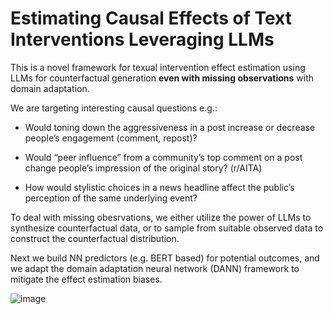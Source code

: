 # Estimating Causal Effects of Text Interventions Leveraging LLMs

This is a novel framework for texual intervention effect estimation using LLMs for counterfactual generation **even with missing observations** with domain adaptation.

We are targeting interesting causal questions e.g.:
  * Would toning down the aggressiveness in a post increase or decrease people’s engagement (comment, repost)?
  
  * Would “peer influence” from a community’s top comment on a post change people’s impression of the original story? (r/AITA)
  
  * How would stylistic choices in a news headline affect the public’s perception of the same underlying event?

To deal with missing obesrvations, we either utilize the power of LLMs to synthesize counterfactual data, or to sample from suitable observed data to construct the counterfactual distribution.

Next we build NN predictors (e.g. BERT based) for potential outcomes, and we adapt the domain adaptation neural network (DANN) framework to mitigate the effect estimation biases.

![image](https://github.com/user-attachments/assets/9541f8fd-eb54-4105-b2ac-43575267ad97)
